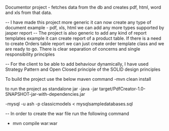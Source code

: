
Documentor project - fetches data from the db and creates pdf, html, word and xls from that data.

-- I have made this project more generic it can now create any type of document example - pdf, xls, html we can add any more types supported by jasper report
-- The project is also generic to add any kind of report templates example it can create report of a product table. If there is a need to create Orders table report we can just create order template class and we are ready to go. There is clear separation of concerns and single responsibility principles

--  For the client to be able to add behaviour dynamically, I have used Strategy Pattern and Open Closed principle of the SOLID design principles

To build the project use the below maven command
-mvn clean install

to run the project as standalone jar
-java -jar target/PdfCreator-1.0-SNAPSHOT-jar-with-dependencies.jar 

-mysql -u ash -p classicmodels < mysqlsampledatabases.sql

-- In order to create the war file run the following command
- mvn compile war:war

